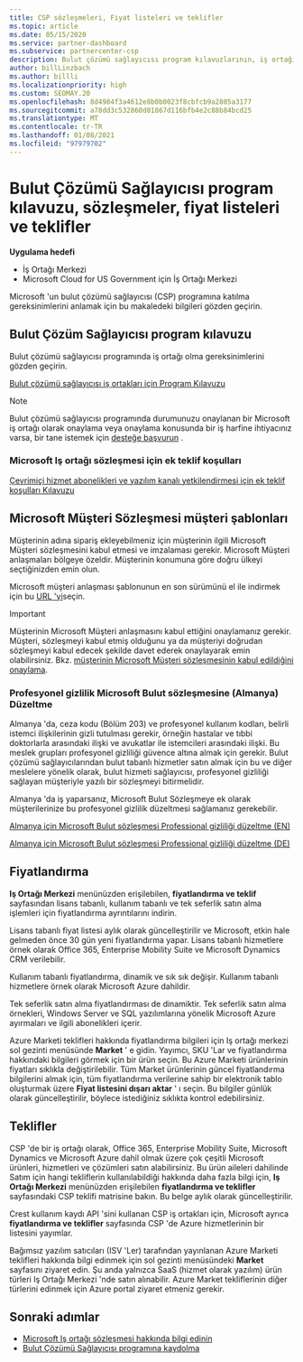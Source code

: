 ```yaml
---
title: CSP sözleşmeleri, Fiyat listeleri ve teklifler
ms.topic: article
ms.date: 05/15/2020
ms.service: partner-dashboard
ms.subservice: partnercenter-csp
description: Bulut çözümü sağlayıcısı program kılavuzlarının, iş ortağı sözleşmelerinin, müşteri anlaşmalarının, fiyat listelerinin ve tekliflerin bağlantılarını bulun.
author: billLinzbach
ms.author: billli
ms.localizationpriority: high
ms.custom: SEOMAY.20
ms.openlocfilehash: 8d4984f3a4612e8b0b0023f8cbfcb9a2805a3177
ms.sourcegitcommit: a78dd3c532860d01867d116bfb4e2c88b84bcd25
ms.translationtype: MT
ms.contentlocale: tr-TR
ms.lasthandoff: 01/08/2021
ms.locfileid: "97979702"
---
```

# <a name="cloud-solution-provider-program-guide-agreements-price-lists-and-offers"></a>Bulut Çözümü Sağlayıcısı program kılavuzu, sözleşmeler, fiyat listeleri ve teklifler

**Uygulama hedefi**

- İş Ortağı Merkezi
- Microsoft Cloud for US Government için İş Ortağı Merkezi


Microsoft 'un bulut çözümü sağlayıcısı (CSP) programına katılma gereksinimlerini anlamak için bu makaledeki bilgileri gözden geçirin.

## <a name="cloud-solution-provider-program-guide"></a>Bulut Çözüm Sağlayıcısı program kılavuzu

Bulut çözümü sağlayıcısı programında iş ortağı olma gereksinimlerini gözden geçirin.

[Bulut çözümü sağlayıcısı iş ortakları için Program Kılavuzu](https://go.microsoft.com/fwlink/p/?LinkId=617100)

>[!Note]
>Bulut çözümü sağlayıcısı programında durumunuzu onaylanan bir Microsoft iş ortağı olarak onaylama veya onaylama konusunda bir iş harfine ihtiyacınız varsa, bir tane istemek için [desteğe başvurun](https://partner.microsoft.com/pcv/servicerequests/create) .

### <a name="additional-offer-terms-to-the-microsoft-partner-agreement"></a>Microsoft Iş ortağı sözleşmesi için ek teklif koşulları

[Çevrimiçi hizmet abonelikleri ve yazılım kanalı yetkilendirmesi için ek teklif koşulları Kılavuzu](https://query.prod.cms.rt.microsoft.com/cms/api/am/binary/RE3NOo7)

## <a name="microsoft-customer-agreement-customer-templates"></a>Microsoft Müşteri Sözleşmesi müşteri şablonları

Müşterinin adına sipariş ekleyebilmeniz için müşterinin ilgili Microsoft Müşteri sözleşmesini kabul etmesi ve imzalaması gerekir. Microsoft Müşteri anlaşmaları bölgeye özeldir. Müşterinin konumuna göre doğru ülkeyi seçtiğinizden emin olun.

Microsoft müşteri anlaşması şablonunun en son sürümünü el ile indirmek için bu [URL 'yi](https://aka.ms/customeragreement)seçin.

>[!IMPORTANT]
>Müşterinin Microsoft Müşteri anlaşmasını kabul ettiğini onaylamanız gerekir. Müşteri, sözleşmeyi kabul etmiş olduğunu ya da müşteriyi doğrudan sözleşmeyi kabul edecek şekilde davet ederek onaylayarak emin olabilirsiniz. Bkz. [müşterinin Microsoft Müşteri sözleşmesinin kabul edildiğini onaylama](confirm-customer-agreement.md).

### <a name="professional-secrecy-amendment-to-the-microsoft-cloud-agreement-germany"></a>Profesyonel gizlilik Microsoft Bulut sözleşmesine (Almanya) Düzeltme

Almanya 'da, ceza kodu (Bölüm 203) ve profesyonel kullanım kodları, belirli istemci ilişkilerinin gizli tutulması gerekir, örneğin hastalar ve tıbbi doktorlarla arasındaki ilişki ve avukatlar ile istemcileri arasındaki ilişki. Bu meslek grupları profesyonel gizliliği güvence altına almak için gerekir. Bulut çözümü sağlayıcılarından bulut tabanlı hizmetler satın almak için bu ve diğer meslelere yönelik olarak, bulut hizmeti sağlayıcısı, profesyonel gizliliği sağlayan müşteriyle yazılı bir sözleşmeyi bitirmelidir.

Almanya 'da iş yaparsanız, Microsoft Bulut Sözleşmeye ek olarak müşterilerinize bu profesyonel gizlilik düzeltmesi sağlamanız gerekebilir.

[Almanya için Microsoft Bulut sözleşmesi Professional gizliliği düzeltme (EN)](https://go.microsoft.com/fwlink/?linkid=2030827&clcid=0x409)

[Almanya için Microsoft Bulut sözleşmesi Professional gizliliği düzeltme (DE)](https://go.microsoft.com/fwlink/?linkid=2030827&clcid=0x407)

## <a name="pricing"></a>Fiyatlandırma

**Iş Ortağı Merkezi** menünüzden erişilebilen, **fiyatlandırma ve teklif** sayfasından lisans tabanlı, kullanım tabanlı ve tek seferlik satın alma işlemleri için fiyatlandırma ayrıntılarını indirin.

Lisans tabanlı fiyat listesi aylık olarak güncelleştirilir ve Microsoft, etkin hale gelmeden önce 30 gün yeni fiyatlandırma yapar. Lisans tabanlı hizmetlere örnek olarak Office 365, Enterprise Mobility Suite ve Microsoft Dynamics CRM verilebilir. 

Kullanım tabanlı fiyatlandırma, dinamik ve sık sık değişir. Kullanım tabanlı hizmetlere örnek olarak Microsoft Azure dahildir.

Tek seferlik satın alma fiyatlandırması de dinamiktir. Tek seferlik satın alma örnekleri, Windows Server ve SQL yazılımlarına yönelik Microsoft Azure ayırmaları ve ilgili abonelikleri içerir.

Azure Marketi teklifleri hakkında fiyatlandırma bilgileri için Iş ortağı merkezi sol gezinti menüsünde **Market** ' e gidin. Yayımcı, SKU 'Lar ve fiyatlandırma hakkındaki bilgileri görmek için bir ürün seçin. Bu Azure Marketi ürünlerinin fiyatları sıklıkla değiştirilebilir. Tüm Market ürünlerinin güncel fiyatlandırma bilgilerini almak için, tüm fiyatlandırma verilerine sahip bir elektronik tablo oluşturmak üzere **Fiyat listesini dışarı aktar** ' ı seçin. Bu bilgiler günlük olarak güncelleştirilir, böylece istediğiniz sıklıkta kontrol edebilirsiniz.

## <a name="offers"></a>Teklifler

CSP 'de bir iş ortağı olarak, Office 365, Enterprise Mobility Suite, Microsoft Dynamics ve Microsoft Azure dahil olmak üzere çok çeşitli Microsoft ürünleri, hizmetleri ve çözümleri satın alabilirsiniz. Bu ürün aileleri dahilinde Satım için hangi tekliflerin kullanılabildiği hakkında daha fazla bilgi için, **Iş Ortağı Merkezi** menünüzden erişilebilen **fiyatlandırma ve teklifler** sayfasındaki CSP teklifi matrisine bakın. Bu belge aylık olarak güncelleştirilir.

Crest kullanım kaydı API 'sini kullanan CSP iş ortakları için, Microsoft ayrıca **fiyatlandırma ve teklifler** sayfasında CSP 'de Azure hizmetlerinin bir listesini yayımlar.

Bağımsız yazılım satıcıları (ISV 'Ler) tarafından yayınlanan Azure Marketi teklifleri hakkında bilgi edinmek için sol gezinti menüsündeki **Market** sayfasını ziyaret edin. Şu anda yalnızca SaaS (hizmet olarak yazılım) ürün türleri Iş Ortağı Merkezi 'nde satın alınabilir. Azure Market tekliflerinin diğer türlerini edinmek için Azure portal ziyaret etmeniz gerekir.

## <a name="next-steps"></a>Sonraki adımlar

- [Microsoft Iş ortağı sözleşmesi hakkında bilgi edinin](microsoft-partner-agreement.md)
- [Bulut Çözümü Sağlayıcısı programına kaydolma](enrolling-in-the-csp-program.md)
